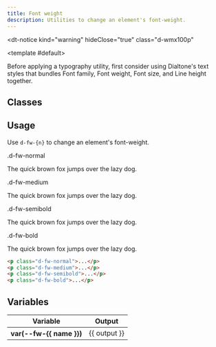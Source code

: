 ```yaml
---
title: Font weight
description: Utilities to change an element's font-weight.
---
```


<dt-notice
  kind="warning"
  hideClose="true"
  class="d-wmx100p"
>
  <template #default>
    <p class="d-body--md-compact">Before applying a typography utility, first consider using <router-link class="d-fw-semibold d-link d-link--muted" to="/design/typography/">Dialtone's text styles</router-link> that bundles Font family, Font weight, Font size, and Line height together.</p>
  </template>
</dt-notice>

## Classes

<utility-class-table>
  <template #content>
    <tbody>
      <tr v-for="{ name, output } in weight">
        <th scope="row" class="d-code--sm d-fc-purple-400">
          .d-fw-{{ name }}
        </th>
        <td class="d-code--sm">
          font-weight: var(--fw-{{ name }}) !important;
        </td>
      </tr>
    </tbody>
  </template>
</utility-class-table>

## Usage

Use `d-fw-{n}` to change an element's font-weight.

<code-well-header class="d-d-flex d-jc-center d-fd-column d-p24 d-bgc-purple-100 d-w100p d-hmn102" custom>
  <div class="d-d-grid d-gg16 d-ai-center" style="grid-template-columns: 10rem 1fr">
    <div class="d-code--sm d-fc-purple-400">.d-fw-normal</div>
    <div><p class="d-fs-300 d-fw-normal">The quick brown fox jumps over the lazy dog.</p></div>
    <div class="d-code--sm d-fc-purple-400">.d-fw-medium</div>
    <div><p class="d-fs-300 d-fw-medium">The quick brown fox jumps over the lazy dog.</p></div>
    <div class="d-code--sm d-fc-purple-400">.d-fw-semibold</div>
    <div><p class="d-fs-300 d-fw-semibold">The quick brown fox jumps over the lazy dog.</p></div>
    <div class="d-code--sm d-fc-purple-400">.d-fw-bold</div>
    <div><p class="d-fs-300 d-fw-bold">The quick brown fox jumps over the lazy dog.</p></div>
  </div>
</code-well-header>

```html
<p class="d-fw-normal">...</p>
<p class="d-fw-medium">...</p>
<p class="d-fw-semibold">...</p>
<p class="d-fw-bold">...</p>
```

<script setup>
  import { weight } from '@data/type.json';
</script>

## Variables

<table class="d-table dialtone-doc-table">
  <thead>
      <tr>
          <th scope="col" class="d-w25p">Variable</th>
          <th scope="col">Output</th>
      </tr>
  </thead>
  <tbody>
    <tr v-for="{ name, output } in weight">
      <th scope="row" class="d-code--sm d-fc-purple-400">var(--fw-{{ name }})</th>
      <td class="d-code--sm">{{ output }}</td>
    </tr>
  </tbody>
</table>
